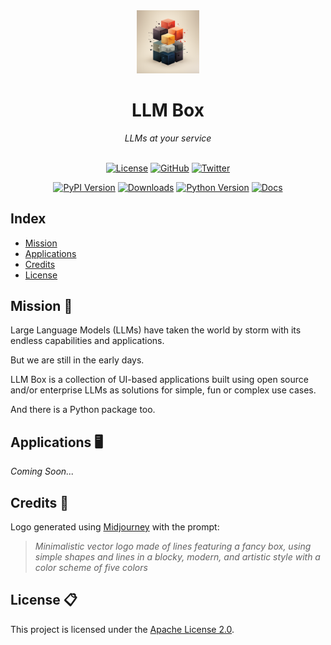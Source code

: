 <div align='center'>

<img src='https://raw.githubusercontent.com/victorycrest/llmbox/main/logo/llmbox_1024.png' width='20%'>
<h1>LLM Box</h1>
<i>LLMs at your service</i>

<br>
<br>

[![License](https://img.shields.io/badge/license-Apache%202.0-blue.svg?logo=apache)](https://github.com/victorycrest/llmbox/blob/master/LICENSE)
[![GitHub](https://img.shields.io/github/stars/victorycrest/llmbox?color=yellowgreen&logo=github)](https://img.shields.io/github/stars/victorycrest/llmbox?color=yellowgreen&logo=github)
[![Twitter](https://img.shields.io/twitter/follow/victorycrest)](https://twitter.com/victorycrest)

[![PyPI Version](https://img.shields.io/pypi/v/llmbox?label=pypi&color=green)](https://pypi.org/project/llmbox)
[![Downloads](https://img.shields.io/pypi/dm/llmbox?color=orange)](https://pypi.org/project/llmbox)
[![Python Version](https://img.shields.io/pypi/pyversions/llmbox?color=yellow)](https://pypi.org/project/llmbox)
[![Docs](https://readthedocs.org/projects/llmbox/badge/?version=latest)](https://llmbox.readthedocs.io/en/latest)

</div>

## Index

* [Mission](#Mission)
* [Applications](#Applications)
* [Credits](#Credits)
* [License](#License)

## Mission 🚀
Large Language Models (LLMs) have taken the world by storm with its endless capabilities and applications.

But we are still in the early days.

LLM Box is a collection of UI-based applications built using open source and/or enterprise LLMs as solutions for simple, fun or complex use cases.

And there is a Python package too.

## Applications 🖥️

*Coming Soon...*

## Credits 🙏

Logo generated using [Midjourney](https://www.midjourney.com) with the prompt:

> *Minimalistic vector logo made of lines featuring a fancy box, using simple shapes and lines in a blocky, modern, and artistic style with a color scheme of five colors*

## License 📋
This project is licensed under the [Apache License 2.0](https://github.com/victorycrest/llmbox/blob/master/LICENSE).
